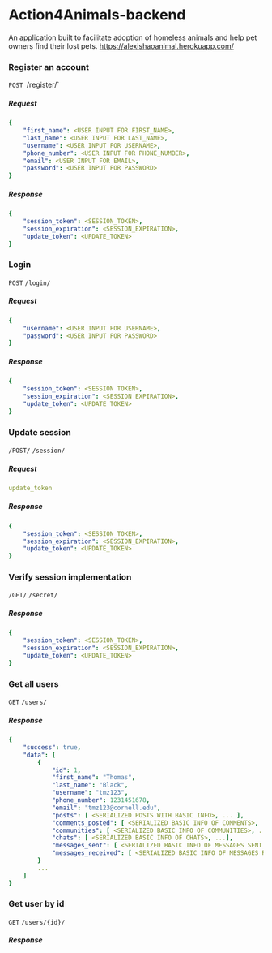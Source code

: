 # Action4Animals-backend
An application built to facilitate adoption of homeless animals and help pet owners find their lost pets.
https://alexishaoanimal.herokuapp.com/
### Register an account
`POST `/register/`
##### Request
```yaml
{
    "first_name": <USER INPUT FOR FIRST_NAME>,
    "last_name": <USER INPUT FOR LAST_NAME>,
    "username": <USER INPUT FOR USERNAME>,
    "phone_number": <USER INPUT FOR PHONE_NUMBER>,
    "email": <USER INPUT FOR EMAIL>,
    "password": <USER INPUT FOR PASSWORD>
}
```
##### Response
```yaml
{
    "session_token": <SESSION_TOKEN>,
    "session_expiration": <SESSION_EXPIRATION>,
    "update_token": <UPDATE_TOKEN>
}
```
### Login
`POST` `/login/`
##### Request
```yaml
{
    "username": <USER INPUT FOR USERNAME>,
    "password": <USER INPUT FOR PASSWORD>
}
```
##### Response
```yaml
{
    "session_token": <SESSION TOKEN>,
    "session_expiration": <SESSION EXPIRATION>,
    "update_token": <UPDATE TOKEN>
}
```
### Update session
`/POST/` `/session/`
##### Request
```yaml
update_token
```
##### Response
```yaml
{
    "session_token": <SESSION_TOKEN>,
    "session_expiration": <SESSION_EXPIRATION>,
    "update_token": <UPDATE_TOKEN>
}
```
### Verify session implementation
`/GET/` `/secret/`
##### Response
```yaml
{
    "session_token": <SESSION_TOKEN>,
    "session_expiration": <SESSION_EXPIRATION>,
    "update_token": <UPDATE_TOKEN>
}
```
### Get all users
`GET` `/users/`
##### Response
```yaml
{
    "success": true,
    "data": [
        {
            "id": 1,
            "first_name": "Thomas",
            "last_name": "Black",
            "username": "tmz123",
            "phone_number": 1231451678,
            "email": "tmz123@cornell.edu",
            "posts": [ <SERIALIZED POSTS WITH BASIC INFO>, ... ],
            "comments_posted": [ <SERIALIZED BASIC INFO OF COMMENTS>, ... ],
            "communities": [ <SERIALIZED BASIC INFO OF COMMUNITIES>, ... ],
            "chats": [ <SERIALIZED BASIC INFO OF CHATS>, ...],
            "messages_sent": [ <SERIALIZED BASIC INFO OF MESSAGES SENT BY THE USER>, ...],
            "messages_received": [ <SERIALIZED BASIC INFO OF MESSAGES RECEIVED BY THE USER>, ...]
        }
        ...
    ]
}
```
### Get user by id
`GET` `/users/{id}/`
##### Response
```yaml




